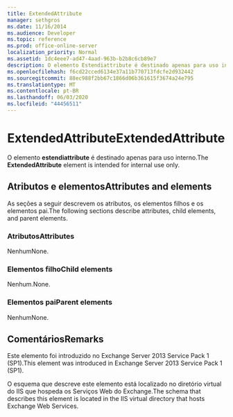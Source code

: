 ```yaml
---
title: ExtendedAttribute
manager: sethgros
ms.date: 11/16/2014
ms.audience: Developer
ms.topic: reference
ms.prod: office-online-server
localization_priority: Normal
ms.assetid: 1dc4eee7-ad47-4aad-963b-b2b8c6cb89e7
description: O elemento Estendiattribute é destinado apenas para uso interno.
ms.openlocfilehash: f6cd22cced6134e37a11b770713fdcfe2d932442
ms.sourcegitcommit: 88ec988f2bb67c1866d06b361615f3674a24e795
ms.translationtype: MT
ms.contentlocale: pt-BR
ms.lasthandoff: 06/03/2020
ms.locfileid: "44456511"
---
```

# <a name="extendedattribute"></a><span data-ttu-id="cc40e-103">ExtendedAttribute</span><span class="sxs-lookup"><span data-stu-id="cc40e-103">ExtendedAttribute</span></span>

<span data-ttu-id="cc40e-104">O elemento **estendiattribute** é destinado apenas para uso interno.</span><span class="sxs-lookup"><span data-stu-id="cc40e-104">The **ExtendedAttribute** element is intended for internal use only.</span></span> 

## <a name="attributes-and-elements"></a><span data-ttu-id="cc40e-105">Atributos e elementos</span><span class="sxs-lookup"><span data-stu-id="cc40e-105">Attributes and elements</span></span>

<span data-ttu-id="cc40e-106">As seções a seguir descrevem os atributos, os elementos filhos e os elementos pai.</span><span class="sxs-lookup"><span data-stu-id="cc40e-106">The following sections describe attributes, child elements, and parent elements.</span></span>
  
### <a name="attributes"></a><span data-ttu-id="cc40e-107">Atributos</span><span class="sxs-lookup"><span data-stu-id="cc40e-107">Attributes</span></span>

<span data-ttu-id="cc40e-108">Nenhum</span><span class="sxs-lookup"><span data-stu-id="cc40e-108">None.</span></span>
  
### <a name="child-elements"></a><span data-ttu-id="cc40e-109">Elementos filho</span><span class="sxs-lookup"><span data-stu-id="cc40e-109">Child elements</span></span>

<span data-ttu-id="cc40e-110">Nenhum.</span><span class="sxs-lookup"><span data-stu-id="cc40e-110">None.</span></span>
  
### <a name="parent-elements"></a><span data-ttu-id="cc40e-111">Elementos pai</span><span class="sxs-lookup"><span data-stu-id="cc40e-111">Parent elements</span></span>

<span data-ttu-id="cc40e-112">Nenhum</span><span class="sxs-lookup"><span data-stu-id="cc40e-112">None.</span></span>
  
## <a name="remarks"></a><span data-ttu-id="cc40e-113">Comentários</span><span class="sxs-lookup"><span data-stu-id="cc40e-113">Remarks</span></span>

<span data-ttu-id="cc40e-114">Este elemento foi introduzido no Exchange Server 2013 Service Pack 1 (SP1).</span><span class="sxs-lookup"><span data-stu-id="cc40e-114">This element was introduced in Exchange Server 2013 Service Pack 1 (SP1).</span></span>
  
<span data-ttu-id="cc40e-115">O esquema que descreve este elemento está localizado no diretório virtual do IIS que hospeda os Serviços Web do Exchange.</span><span class="sxs-lookup"><span data-stu-id="cc40e-115">The schema that describes this element is located in the IIS virtual directory that hosts Exchange Web Services.</span></span>
  

